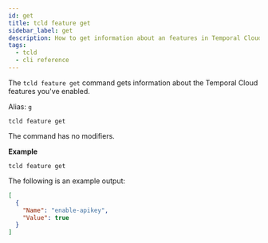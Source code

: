 ```yaml
---
id: get
title: tcld feature get
sidebar_label: get
description: How to get information about an features in Temporal Cloud using tcld.
tags:
  - tcld
  - cli reference
---
```


The `tcld feature get` command gets information about the Temporal Cloud features you've enabled.

Alias: `g`

`tcld feature get`

The command has no modifiers.

**Example**

`tcld feature get`

The following is an example output:

```json
[
  {
    "Name": "enable-apikey",
    "Value": true
  }
]
```
